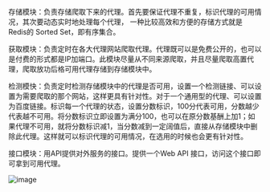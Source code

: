 存储模块：负责存储爬取下来的代理。首先要保证代理不重复，标识代理的可用情况，其次要动态实时地处理每个代理， 一种比较高效和方便的存储方式就是 Redis的 Sorted Set，即有序集合。

获取模块：负责定时在各大代理网站爬取代理。代理既可以是免费公开的，也可以是付费的形式都是IP加端口。此模块尽量从不同来源爬取，并且尽量爬取高置代理，爬取放功后格可用代理存储到存储模块中。

检测模快：负责定时检测存储模块中的代理是否可用，设置一个检测链接、可以设置为需要爬取的那个网站，这样更具有针对性。对于一个通用型的代理、可以设置为百度链接。标识每一个代理的状态，设置分数标识，100分代表可用，分数越少代表越不可用。将分数标识立即设置为满分100，也可以在原分数基酬上加1；如果代理不可用，就将分数标识减1，当分数减到一定阔值后，直接从存储模块中删除此代理。这样就可以标识代理的可用情况，在选用的时候也会更有针对性。

接口模块：用API提供对外服务的接口。提供一个Web API 接口，访问这个接口即可拿到可用代理。


![image](https://github.com/YBC1837207634/proxy-pool/assets/134582298/1f47ea89-860b-4b14-8bd0-216174b8f7fb)
